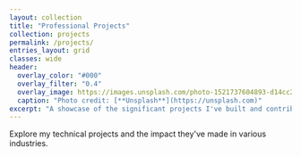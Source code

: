 ```yaml
---
layout: collection
title: "Professional Projects"
collection: projects
permalink: /projects/
entries_layout: grid
classes: wide
header:
  overlay_color: "#000"
  overlay_filter: "0.4"
  overlay_image: https://images.unsplash.com/photo-1521737604893-d14cc237f11d
  caption: "Photo credit: [**Unsplash**](https://unsplash.com)"
excerpt: "A showcase of the significant projects I've built and contributed to throughout my career."
---
```


Explore my technical projects and the impact they've made in various industries.